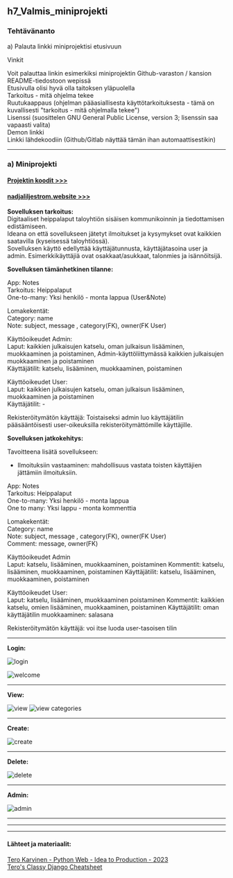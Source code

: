 ## h7_Valmis_miniprojekti  

### Tehtävänanto  

a) Palauta linkki miniprojektisi etusivuun  

Vinkit  

Voit palauttaa linkin esimerkiksi miniprojektin Github-varaston / kansion README-tiedostoon wepissä  
Etusivulla olisi hyvä olla taitoksen yläpuolella  
Tarkoitus - mitä ohjelma tekee  
Ruutukaappaus (ohjelman pääasiallisesta käyttötarkoituksesta - tämä on kuvallisesti "tarkoitus - mitä ohjelmalla tekee")  
Lisenssi (suosittelen GNU General Public License, version 3; lisenssin saa vapaasti valita)  
Demon linkki  
Linkki lähdekoodiin (Github/Gitlab näyttää tämän ihan automaattisestikin)  




---

### a) Miniprojekti 


#### [Projektin koodit >>>](https://github.com/LiljestromNadja/djangoSummer)  
#### [nadjaliljestrom.website >>>](http://nadjaliljestrom.website/accounts/login/?next=/)  

**Sovelluksen tarkoitus:**   
Digitaaliset heippalaput taloyhtiön sisäisen kommunikoinnin ja tiedottamisen edistämiseen.  
Ideana on että sovellukseen jätetyt ilmoitukset ja kysymykset ovat kaikkien saatavilla (kyseisessä taloyhtiössä).  
Sovelluksen käyttö edellyttää käyttäjätunnusta, käyttäjätasoina user ja admin. Esimerkkikäyttäjiä ovat osakkaat/asukkaat, talonmies ja isännöitsijä.  



**Sovelluksen tämänhetkinen tilanne:**  

App: Notes  
Tarkoitus: Heippalaput  
One-to-many: Yksi henkilö - monta lappua (User&Note) 

Lomakekentät:  
Category:  name  
Note: subject, message , category(FK), owner(FK User)  

Käyttöoikeudet Admin:    
Laput: kaikkien julkaisujen katselu, oman julkaisun lisääminen, muokkaaminen ja poistaminen, Admin-käyttöliittymässä kaikkien julkaisujen muokkaaminen ja poistaminen   
Käyttäjätilit: katselu, lisääminen, muokkaaminen, poistaminen  

Käyttöoikeudet User:   
Laput: kaikkien julkaisujen katselu, oman julkaisun lisääminen, muokkaaminen ja poistaminen  
Käyttäjätilit: -  

Rekisteröitymätön käyttäjä: Toistaiseksi admin luo käyttäjätilin pääsääntöisesti user-oikeuksilla rekisteröitymättömille käyttäjille.  






**Sovelluksen jatkokehitys:**  


Tavoitteena lisätä sovellukseen:  
- Ilmoituksiin vastaaminen: mahdollisuus vastata toisten käyttäjien jättämiin ilmoituksiin.  

App: Notes  
Tarkoitus: Heippalaput  
One-to-many: Yksi henkilö - monta lappua   
One to many: Yksi lappu - monta kommenttia  

Lomakekentät:  
Category:  name  
Note: subject, message , category(FK), owner(FK User)  
Comment: message, owner(FK)  

Käyttöoikeudet Admin  
Laput: katselu, lisääminen, muokkaaminen, poistaminen 
Kommentit: katselu, lisääminen, muokkaaminen, poistaminen
Käyttäjätilit: katselu, lisääminen, muokkaaminen, poistaminen   

Käyttöoikeudet User:   
Laput: katselu, lisääminen, muokkaaminen poistaminen
Kommentit: kaikkien katselu, omien lisääminen, muokkaaminen, poistaminen
Käyttäjätilit: oman käyttäjätilin muokkaaminen: salasana     

Rekisteröitymätön käyttäjä: voi itse luoda user-tasoisen tilin  

---

**Login:**  

![login](https://github.com/LiljestromNadja/Django_course/assets/118609353/9e5a4a4c-e181-473e-8f86-2b065050cd98)

![welcome](https://github.com/LiljestromNadja/Django_course/assets/118609353/d9645150-4eb9-469c-aa80-17a8308f755a)

---  

**View:**  

![view](https://github.com/LiljestromNadja/Django_course/assets/118609353/06a08fe8-9e0f-48d1-a8b2-051a105c99ca)
![view categories](https://github.com/LiljestromNadja/Django_course/assets/118609353/b1067291-a378-443b-a3c0-6325724ebfd3)

---  

**Create:**  

![create](https://github.com/LiljestromNadja/Django_course/assets/118609353/a9a1b7e2-8688-49f3-bb17-c590226a18ae)  

---  

**Delete:**  


![delete](https://github.com/LiljestromNadja/Django_course/assets/118609353/9f456216-faec-4bea-aa89-bd163f1f94f0)


---

**Admin:**  

![admin](https://github.com/LiljestromNadja/Django_course/assets/118609353/7598ce60-fe61-4822-8c45-64474a89c7d4)


*** 
---
---
    
#### Lähteet ja materiaalit:  

[Tero Karvinen - Python Web - Idea to Production - 2023](https://terokarvinen.com/2023/python-web-idea-to-production/)  
[Tero's Classy Django Cheatsheet](https://terokarvinen.com/2023/django-cheatsheet/)  




